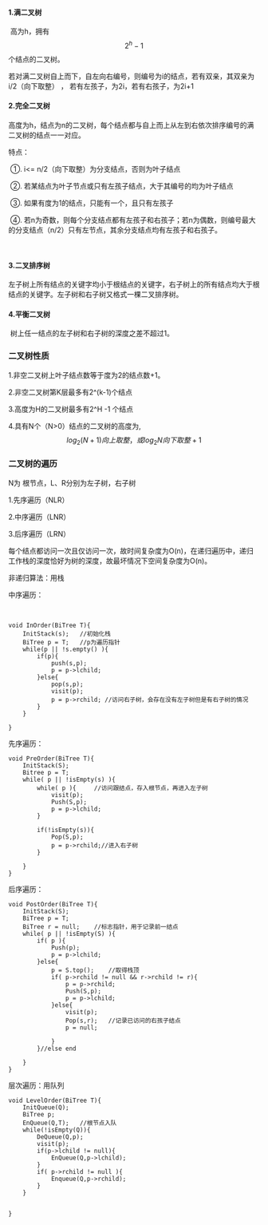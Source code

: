#### 1.满二叉树

​	高为h，拥有
$$
2^h - 1
$$
个结点的二叉树。

若对满二叉树自上而下，自左向右编号，则编号为i的结点，若有双亲，其双亲为i/2（向下取整） ， 若有左孩子，为2i，若有右孩子，为2i+1



#### 2.完全二叉树

​	高度为h，结点为n的二叉树，每个结点都与自上而上从左到右依次排序编号的满二叉树的结点一一对应。

特点：

​	①. i<= n/2（向下取整）为分支结点，否则为叶子结点

​	②. 若某结点为叶子节点或只有左孩子结点，大于其编号的均为叶子结点

​	③. 如果有度为1的结点，只能有一个，且只有左孩子

​	④. 若n为奇数，则每个分支结点都有左孩子和右孩子；若n为偶数，则编号最大的分支结点（n/2）只有左节点，其余分支结点均有左孩子和右孩子。

​	

#### 3.二叉排序树

​	左子树上所有结点的关键字均小于根结点的关键字，右子树上的所有结点均大于根结点的关键字。左子树和右子树又格式一棵二叉排序树。



#### 4.平衡二叉树

​	树上任一结点的左子树和右子树的深度之差不超过1。



### 二叉树性质

1.非空二叉树上叶子结点数等于度为2的结点数+1。

2.非空二叉树第K层最多有2^(k-1)个结点

3.高度为H的二叉树最多有2^H -1 个结点

4.具有N个（N>0）结点的二叉树的高度为,
$$
log_2(N+1)向上取整，或log_2N向下取整+1
$$




### 二叉树的遍历

N为 根节点，L、R分别为左子树，右子树

1.先序遍历（NLR）

2.中序遍历（LNR）

3.后序遍历（LRN）

每个结点都访问一次且仅访问一次，故时间复杂度为O(n)，在递归遍历中，递归工作栈的深度恰好为树的深度，故最坏情况下空间复杂度为O(n)。



非递归算法：用栈

中序遍历：

​	

```
void InOrder(BiTree T){
	InitStack(s);	//初始化栈
	BiTree p = T;	//p为遍历指针
	while(p || !s.empty() ){
		if(p){
			push(s,p);
			p = p->lchild;
		}else{
			pop(s,p);
			visit(p);
			p = p->rchild; //访问右子树，会存在没有左子树但是有右子树的情况
		}
	}
	
}
```



先序遍历：

```
void PreOrder(BiTree T){
	InitStack(S);
	Bitree p = T;
	while( p || !isEmpty(s) ){
		while( p ){		//访问跟结点，存入根节点，再进入左子树
			visit(p);
			Push(S,p);
			p = p->lchild;
		}
		
		if(!isEmpty(s)){
			Pop(S,p);
			p = p->rchild;//进入右子树
		}
		
	}
}
```



后序遍历：

```
void PostOrder(BiTree T){
	InitStack(S);
	BiTree p = T;
	BiTree r = null;	//标志指针，用于记录前一结点
	while( p || !isEmpty(S) ){
		if( p ){
			Push(p);
			p = p->lchild;
		}else{
			p = S.top();	//取得栈顶
			if( p->rchild != null && r->rchild != r){
				p = p->rchild;
				Push(S,p);
				p = p->lchild;
			}else{
				visit(p);
				Pop(s,r);	//记录已访问的右孩子结点
				p = null;
				
			}
		}//else end
		
	}
}
```



层次遍历：用队列

```
void LevelOrder(BiTree T){
	InitQueue(Q);
	BiTree p;
	EnQueue(Q,T);	//根节点入队
	while(!isEmpty(Q)){
		DeQueue(Q,p);
		visit(p);
		if(p->lchild != null){
			EnQueue(Q,p->lchild);
		}
		if( p->rchild != null ){
			Enqueue(Q,p->rchild); 
		}
	}
	
	
}
```



